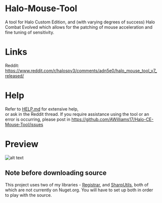 # Halo-Mouse-Tool
A tool for Halo Custom Edition, and (with varying degrees of success) Halo Combat Evolved which allows for the patching of mouse acceleration and fine tuning of sensitivity.
  
# Links
Reddit: https://www.reddit.com/r/halospv3/comments/adn5e0/halo_mouse_tool_v7_released/

# Help
Refer to [HELP.md](https://github.com/AWilliams17/Halo-CE-Mouse-Tool/blob/master/HELP.md) for extensive help,  
or ask in the Reddit thread. If you require assistance using the tool or an error is occurring, please post in https://github.com/AWilliams17/Halo-CE-Mouse-Tool/issues

# Preview
![alt text](https://i.imgur.com/RLERuJx.png)

## Note before downloading source
This project uses two of my libraries - [Registrar](https://github.com/AWilliams17/Registrar), and [SharpUtils](https://github.com/AWilliams17/SharpUtils), both of which are not currently on Nuget.org. You will have to set up both in order to play with the source.
